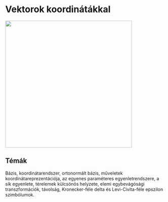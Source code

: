 # Vektorok koordinátákkal

<img src="https://github.com/mozow01/mat_a1/blob/main/2_hét/vektor_2.png" width=400>

## Témák

Bázis, koordinátarendszer, ortonormált bázis, műveletek koordinátareprezentációja, az egyenes paraméteres egyenletrendszere, a sík egyenlete, térelemek külcsönös helyzete, elemi egybevágósági transzformációk, távolság, Kronecker-féle delta és Levi-Civita-féle epszilon szimbólumok. 
